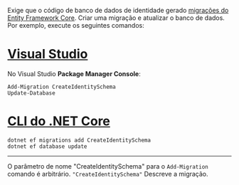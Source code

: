 Exige que o código de banco de dados de identidade gerado [migrações do Entity Framework Core](/ef/core/managing-schemas/migrations/). Criar uma migração e atualizar o banco de dados. Por exemplo, execute os seguintes comandos:

# <a name="visual-studiotabvisual-studio"></a>[Visual Studio](#tab/visual-studio)

No Visual Studio **Package Manager Console**:

```PMC
Add-Migration CreateIdentitySchema
Update-Database
```

# <a name="net-core-clitabnetcore-cli"></a>[CLI do .NET Core](#tab/netcore-cli)

```cli
dotnet ef migrations add CreateIdentitySchema
dotnet ef database update
```

---

O parâmetro de nome "CreateIdentitySchema" para o `Add-Migration` comando é arbitrário. `"CreateIdentitySchema"` Descreve a migração.
